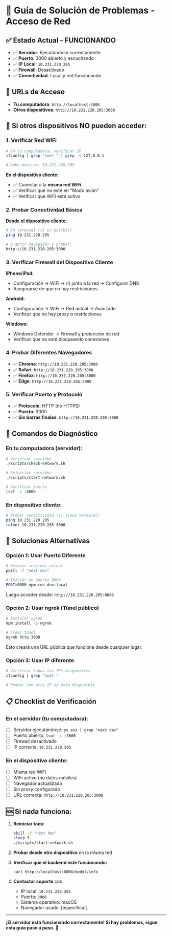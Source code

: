 # 🔧 Guía de Solución de Problemas - Acceso de Red

## ✅ **Estado Actual - FUNCIONANDO**
- ✅ **Servidor**: Ejecutándose correctamente
- ✅ **Puerto**: 3000 abierto y escuchando
- ✅ **IP Local**: `10.231.220.205`
- ✅ **Firewall**: Desactivado
- ✅ **Conectividad**: Local y red funcionando

## 📱 **URLs de Acceso**
- **Tu computadora**: `http://localhost:3000`
- **Otros dispositivos**: `http://10.231.220.205:3000`

## 🚨 **Si otros dispositivos NO pueden acceder:**

### **1. Verificar Red WiFi**
```bash
# En tu computadora, verificar IP
ifconfig | grep "inet " | grep -v 127.0.0.1

# Debe mostrar: 10.231.220.205
```

**En el dispositivo cliente:**
- ✅ Conectar a la **misma red WiFi**
- ✅ Verificar que no esté en "Modo avión"
- ✅ Verificar que WiFi esté activo

### **2. Probar Conectividad Básica**
**Desde el dispositivo cliente:**
```bash
# En terminal (si es posible)
ping 10.231.220.205

# O abrir navegador y probar:
http://10.231.220.205:3000
```

### **3. Verificar Firewall del Dispositivo Cliente**
**iPhone/iPad:**
- Configuración → WiFi → (i) junto a la red → Configurar DNS
- Asegurarse de que no hay restricciones

**Android:**
- Configuración → WiFi → Red actual → Avanzado
- Verificar que no hay proxy o restricciones

**Windows:**
- Windows Defender → Firewall y protección de red
- Verificar que no esté bloqueando conexiones

### **4. Probar Diferentes Navegadores**
- ✅ **Chrome**: `http://10.231.220.205:3000`
- ✅ **Safari**: `http://10.231.220.205:3000`
- ✅ **Firefox**: `http://10.231.220.205:3000`
- ✅ **Edge**: `http://10.231.220.205:3000`

### **5. Verificar Puerto y Protocolo**
- ✅ **Protocolo**: HTTP (no HTTPS)
- ✅ **Puerto**: 3000
- ✅ **Sin barras finales**: `http://10.231.220.205:3000`

## 🔄 **Comandos de Diagnóstico**

### **En tu computadora (servidor):**
```bash
# Verificar servidor
./scripts/check-network.sh

# Reiniciar servidor
./scripts/start-network.sh

# Verificar puerto
lsof -i :3000
```

### **En dispositivo cliente:**
```bash
# Probar conectividad (si tiene terminal)
ping 10.231.220.205
telnet 10.231.220.205 3000
```

## 🎯 **Soluciones Alternativas**

### **Opción 1: Usar Puerto Diferente**
```bash
# Detener servidor actual
pkill -f "next dev"

# Iniciar en puerto 8080
PORT=8080 npm run dev:local
```
Luego acceder desde: `http://10.231.220.205:8080`

### **Opción 2: Usar ngrok (Túnel público)**
```bash
# Instalar ngrok
npm install -g ngrok

# Crear túnel
ngrok http 3000
```
Esto creará una URL pública que funciona desde cualquier lugar.

### **Opción 3: Usar IP diferente**
```bash
# Verificar todas las IPs disponibles
ifconfig | grep "inet "

# Probar con otra IP si está disponible
```

## 📋 **Checklist de Verificación**

### **En el servidor (tu computadora):**
- [ ] Servidor ejecutándose: `ps aux | grep "next dev"`
- [ ] Puerto abierto: `lsof -i :3000`
- [ ] Firewall desactivado
- [ ] IP correcta: `10.231.220.205`

### **En el dispositivo cliente:**
- [ ] Misma red WiFi
- [ ] WiFi activo (no datos móviles)
- [ ] Navegador actualizado
- [ ] Sin proxy configurado
- [ ] URL correcta: `http://10.231.220.205:3000`

## 🆘 **Si nada funciona:**

1. **Reiniciar todo:**
   ```bash
   pkill -f "next dev"
   sleep 5
   ./scripts/start-network.sh
   ```

2. **Probar desde otro dispositivo** en la misma red

3. **Verificar que el backend esté funcionando:**
   ```bash
   curl http://localhost:8000/model/info
   ```

4. **Contactar soporte** con:
   - IP local: `10.231.220.205`
   - Puerto: `3000`
   - Sistema operativo: macOS
   - Navegador usado: [especificar]

---

**¡El servidor está funcionando correctamente! Si hay problemas, sigue esta guía paso a paso.** 🚀
